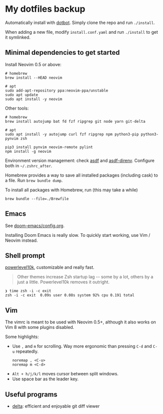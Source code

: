 # My dotfiles backup

Automatically install with [dotbot](https://github.com/anishathalye/dotbot). Simply clone the repo and run `./install`.

When adding a new file, modify `install.conf.yaml` and run `./install` to get it symlinked.

## Minimal dependencies to get started

Install Neovim 0.5 or above:
```
# homebrew
brew install --HEAD neovim

# apt
sudo add-apt-repository ppa:neovim-ppa/unstable
sudo apt update
sudo apt install -y neovim
```

Other tools:
```
# homebrew
brew install autojump bat fd fzf ripgrep git node yarn git-delta

# apt
sudo apt install -y autojump curl fzf ripgrep npm python3-pip python3-pynvim zsh

pip3 install pynvim neovim-remote pylint
npm install -g neovim
```

Environment version management: check [asdf](https://asdf-vm.com) and [asdf-direnv](https://github.com/asdf-community/asdf-direnv). Configure both in `~/.zshrc_after`.

Homebrew provides a way to save all installed packages (including cask) to a file. Run `brew bundle dump`.

To install all packages with Homebrew, run (this may take a while)
```
brew bundle --file=./Brewfile
```

## Emacs

See [doom-emacs/config.org](doom-emacs/config.org).

Installing Doom Emacs is really slow. To quickly start working, use Vim / Neovim instead.

## Shell prompt

[powerlevel10k](https://github.com/romkatv/powerlevel10k), customizable and really fast.

> Other themes increase Zsh startup lag -- some by a lot, others by a just a
> little. Powerlevel10k removes it outright.
```
❯ time zsh -i -c exit
zsh -i -c exit  0.09s user 0.08s system 92% cpu 0.191 total
```

## Vim

The vimrc is meant to be used with Neovim 0.5+, although it also works on Vim 8 with some plugins disabled.

Some highlights:

- Use `,` and `m` for scrolling. Way more ergonomic than pressing `C-d` and `C-u` repeatedly.
    ```
    noremap , <C-u>
    noremap m <C-d>
    ```
- `Alt + h/j/k/l` moves cursor between split windows.
- Use space bar as the leader key.

## Useful programs

- [delta](https://github.com/dandavison/delta): efficient and enjoyable git diff viewer
